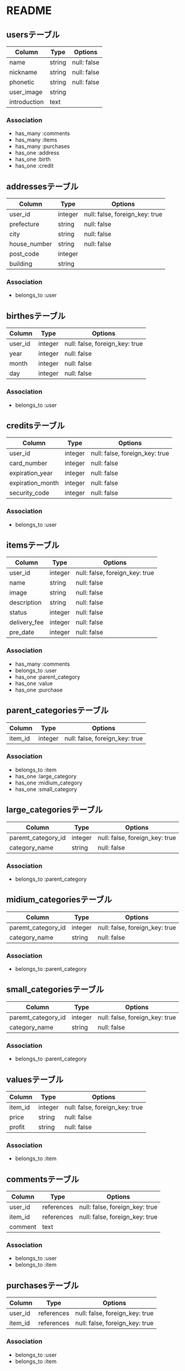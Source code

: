# README

## usersテーブル

|Column|Type|Options|
|------|----|-------|
|name|string|null: false|
|nickname|string|null: false|
|phonetic|string|null: false|
|user_image|string|
|introduction|text|


### Association
- has_many :comments
- has_many :items
- has_many :purchases
- has_one :address
- has_one :birth
- has_one :credit



## addressesテーブル

|Column|Type|Options|
|------|----|-------|
|user_id|integer|null: false, foreign_key: true|
|prefecture|string|null: false|
|city|string|null: false|
|house_number|string|null: false|
|post_code|integer|
|building|string|

### Association
- belongs_to :user



## birthesテーブル

|Column|Type|Options|
|------|----|-------|
|user_id|integer|null: false, foreign_key: true|
|year|integer|null: false|
|month|integer|null: false|
|day|integer|null: false|


### Association
- belongs_to :user



## creditsテーブル

|Column|Type|Options|
|------|----|-------|
|user_id|integer|null: false, foreign_key: true|
|card_number|integer|null: false|
|expiration_year|integer|null: false|
|expiration_month|integer|null: false|
|security_code|integer|null: false|

### Association
- belongs_to :user



## itemsテーブル

|Column|Type|Options|
|------|----|-------|
|user_id|integer|null: false, foreign_key: true|
|name|string|null: false|
|image|string|null: false|
|description|string|null: false|
|status|integer|null: false|
|delivery_fee|integer|null: false|
|pre_date|integer|null: false|


### Association
- has_many :comments
- belongs_to :user
- has_one :parent_category
- has_one :value
- has_one :purchase



## parent_categoriesテーブル

|Column|Type|Options|
|------|----|-------|
|item_id|integer|null: false, foreign_key: true|

### Association
- belongs_to :item
- has_one :large_category
- has_one :midium_category
- has_one :small_category



## large_categoriesテーブル

|Column|Type|Options|
|------|----|-------|
|paremt_category_id|integer|null: false, foreign_key: true|
|category_name|string|null: false|


### Association
- belongs_to :parent_category


## midium_categoriesテーブル

|Column|Type|Options|
|------|----|-------|
|paremt_category_id|integer|null: false, foreign_key: true|
|category_name|string|null: false|

### Association
- belongs_to :parent_category


## small_categoriesテーブル

|Column|Type|Options|
|------|----|-------|
|paremt_category_id|integer|null: false, foreign_key: true|
|category_name|string|null: false|

### Association
- belongs_to :parent_category



## valuesテーブル

|Column|Type|Options|
|------|----|-------|
|item_id|integer|null: false, foreign_key: true|
|price|string|null: false|
|profit|string|null: false|


### Association
- belongs_to :item



## commentsテーブル

|Column|Type|Options|
|------|----|-------|
|user_id|references|null: false, foreign_key: true|
|item_id|references|null: false, foreign_key: true|
|comment|text|


### Association
- belongs_to :user
- belongs_to :item


## purchasesテーブル
|Column|Type|Options|
|------|----|-------|
|user_id|references|null: false, foreign_key: true|
|item_id|references|null: false, foreign_key: true|

### Association
- belongs_to :user
- belongs_to :item


